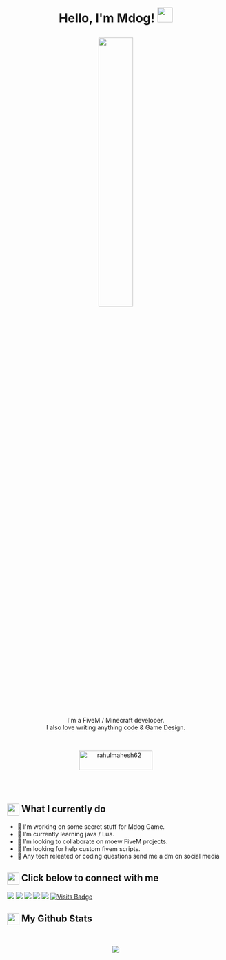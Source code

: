 <h1><p align="center">Hello, I'm Mdog! <a href="https://themdogshow.com"><img src="https://media.giphy.com/media/hvRJCLFzcasrR4ia7z/giphy.gif" width="35px"></h1></a></p>

<p align="center" ><img 
 src="https://user-images.githubusercontent.com/22797857/90096358-dba16400-dd54-11ea-8e44-e181ada72661.gif" width="40%"/></p>


<p align="center">I'm a FiveM / Minecraft developer.<br> I also love writing anything code & Game Design.<br></p><br/>

<p align = "center"><a href="https://www.buymeacoffee.com/themdogshow"> <img align="center" src="https://cdn.buymeacoffee.com/buttons/v2/default-yellow.png" height="45" width="170" alt="rahulmahesh62" /></a></p><br><br>

<summary><h2><img src="https://emojis.slackmojis.com/emojis/images/1453406830/264/success-kid.png?1453406830" align="center"
                width="28" /> What I currently do</h2></summary>

- 🔭 I'm working on some secret stuff for Mdog Game.
- 🌱 I’m currently learning java / Lua.
- 👯 I’m looking to collaborate on moew FiveM projects.
- 🤔 I’m looking for help custom fivem scripts.
- 💬 Any tech releated or coding questions send me a dm on social media

<summary><h2><img src="https://emojis.slackmojis.com/emojis/images/1579216111/7550/pikachu_wave.gif?1579216111" align="center"
                width="28" /> Click below to connect with me</h2></summary>

<p align = "center">
 
[<img src ="https://img.shields.io/website?style=flat-square&up_message=MAIN&url=https%3A%2F%2Fthemdogshow.com">](https://themdogshow.com/)
[<img src ="https://img.shields.io/website?style=flat-square&up_message=MDOG%20GAME&url=https%3A%2F%2Fmdoggame.com">](https://mdoggame.com/)
[<img src="https://img.shields.io/badge/twitter-%231DA1F2.svg?&style=for-the-badge&logo=twitter&logoColor=white" />](https://themdogshow.com/twitter) 
[<img src = "https://img.shields.io/badge/instagram-%23E4405F.svg?&style=for-the-badge&logo=instagram&logoColor=white">](https://www.themdogshow.com/instagram)
[<img src="https://img.shields.io/badge/facebook-%231877F2.svg?&style=for-the-badge&logo=facebook&logoColor=white" />](https://www.themdogshow.com/facebook) 
[![Visits Badge](https://badges.pufler.dev/visits/RahulMahesh62/RahulMahesh62?style=for-the-badge)](https://github.com/themdogshow)

</p>

<summary><h2><img src="https://emojis.slackmojis.com/emojis/images/1471045852/841/hero.gif?1471045852" align="center"
                width="28" /> My Github Stats</h2> </summary>

<br>

<p align = "center">

  <img src = "https://github-readme-streak-stats.herokuapp.com/?user=rahulmahesh62&">
</p>

